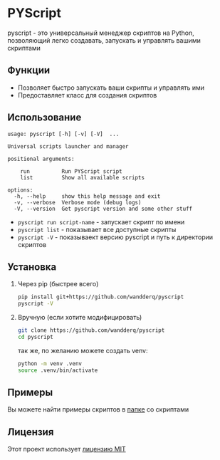 # PYScript

pyscript - это универсальный менеджер скриптов на Python, позволяющий легко создавать, запускать и управлять вашими скриптами


## Функции
- Позволяет быстро запускать ваши скрипты и управлять ими
- Предоставляет класс для создания скриптов


## Использование
```
usage: pyscript [-h] [-v] [-V]  ...

Universal scripts launcher and manager

positional arguments:
  
    run          Run PYScript script
    list         Show all available scripts

options:
  -h, --help     show this help message and exit
  -v, --verbose  Verbose mode (debug logs)
  -V, --version  Get pyscript version and some other stuff
```

- `pyscript run script-name` - запускает скрипт по имени
- `pyscript list` - показывает все доступные скрипты
- `pyscript -V` - показываект версию pyscript и путь к директории скриптов


## Установка
1. Через pip (быстрее всего)
    ```bash
    pip install git+https://github.com/wandderq/pyscript
    pyscript -V
    ```

2. Вручную (если хотите модифицировать)
    ```bash
    git clone https://github.com/wandderq/pyscript
    cd pyscript
    ```
    так же, по желанию можете создать venv:
    ```bash
    python -m venv .venv
    source .venv/bin/activate
    ```


## Примеры
Вы можете найти примеры скриптов в [папке](https://github.com/wandderq/pyscript/tree/main/scripts) со скриптами

## Лицензия
Этот проект использует [лицензию MIT](LICENSE)
